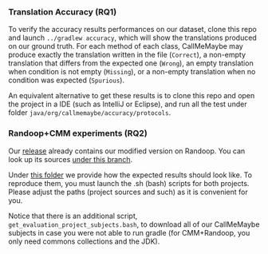 ### Translation Accuracy (RQ1)

To verify the accuracy results performances on our dataset, clone this repo and launch `../gradlew accuracy`, which will show the translations produced on our ground truth. For each method of each class, CallMeMaybe may produce exactly the translation written in the file (`Correct`), a non-empty translation that differs from the expected one (`Wrong`), an empty translation when condition is not empty (`Missing`), or a non-empty translation when no condition was expected (`Spurious`).

An equivalent alternative to get these results is to clone this repo and open the project in a IDE (such as IntelliJ or Eclipse), and run all the test under folder `java/org/callmemaybe/accuracy/protocols`.

### Randoop+CMM experiments (RQ2)
Our [release](https://github.com/ariannab/callmemaybe/releases/tag/ASE22) already contains our modified version on Randoop. You can look up its sources  [under this branch](https://github.com/ariannab/randoop/tree/cmm-checks).

Under [this folder](https://github.com/ariannab/callmemaybe/tree/master/ase-22-experiments) we provide how the expected results should look like. To reproduce them, you must launch the .sh (bash) scripts for both projects. Please adjust the paths (project sources and such) as it is convenient for you.

Notice that there is an additional script, `get_evaluation_project_subjects.bash`, to download all of our CallMeMaybe subjects in case you were not able to run gradle (for CMM+Randoop, you only need commons collections and the JDK).
